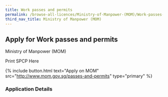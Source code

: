 ```yaml
---
title: Work passes and permits
permalink: /browse-all-licences/Ministry-of-Manpower-(MOM)/Work-passes-and-permits
third_nav_title: Ministry of Manpower (MOM)
---
```


## Apply for Work passes and permits

Ministry of Manpower (MOM)

Print SPCP Here


{% include button.html text="Apply on MOM" src="http://www.mom.gov.sg/passes-and-permits" type="primary" %}

### Application Details

